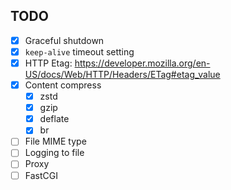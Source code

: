 ## TODO

- [x] Graceful shutdown
- [x] `keep-alive` timeout setting
- [x] HTTP Etag: https://developer.mozilla.org/en-US/docs/Web/HTTP/Headers/ETag#etag_value
- [x] Content compress
  - [x] zstd
  - [x] gzip
  - [x] deflate
  - [x] br
- [ ] File MIME type
- [ ] Logging to file
- [ ] Proxy
- [ ] FastCGI
